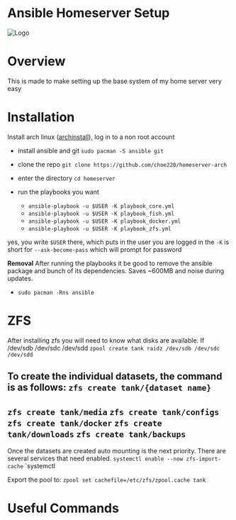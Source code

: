 # Ansible Homeserver Setup
![Logo](https://i.imgur.com/yAyr3S2.png)

# Overview
This is made to make setting up the base system of my home server very easy

# Installation
Install arch linux ([archinstall](https://github.com/archlinux/archinstall)), log in to a non root account

- install ansible and git
    `sudo pacman -S ansible git`

- clone the repo
    `git clone https://github.com/choe220/homeserver-arch`

- enter the directory
    `cd homeserver`

- run the playbooks you want
    - `ansible-playbook -u $USER -K playbook_core.yml`
    - `ansible-playbook -u $USER -K playbook_fish.yml`
    - `ansible-playbook -u $USER -K playbook_docker.yml`
    - `ansible-playbook -u $USER -K playbook_zfs.yml`

yes, you write `$USER` there, which puts in the user you are logged in
the `-K` is short for `--ask-become-pass` which will prompt for password

**Removal**
After running the playbooks it be good to remove the ansible package
and bunch of its dependencies. Saves \~600MB and noise during updates.

- `sudo pacman -Rns ansible`

# ZFS
After installing zfs you will need to know what disks are available. If /dev/sdb /dev/sdc /dev/sdd
`zpool create tank raidz /dev/sdb /dev/sdc /dev/sdd`

To create the individual datasets, the command is as follows:
`zfs create tank/{dataset name}`
---
`zfs create tank/media`
`zfs create tank/configs`
`zfs create tank/docker`
`zfs create tank/downloads`
`zfs create tank/backups`
---

Once the datasets are created auto mounting is the next priority. There are several services that need enabled. 
`systemctl enable --now zfs-import-cache`
`systemctl

Export the pool to:
`zpool set cachefile=/etc/zfs/zpool.cache tank`

# Useful Commands
